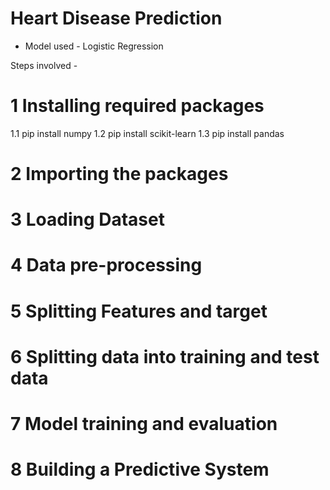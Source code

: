 # Heart Disease Prediction

* Model used - Logistic Regression

Steps involved -

# 1 Installing required packages

1.1 pip install numpy
1.2 pip install scikit-learn
1.3 pip install pandas

# 2 Importing the packages

# 3 Loading Dataset

# 4 Data pre-processing

# 5 Splitting Features and target

# 6 Splitting data into training and test data

# 7 Model training and evaluation

# 8 Building a Predictive System
